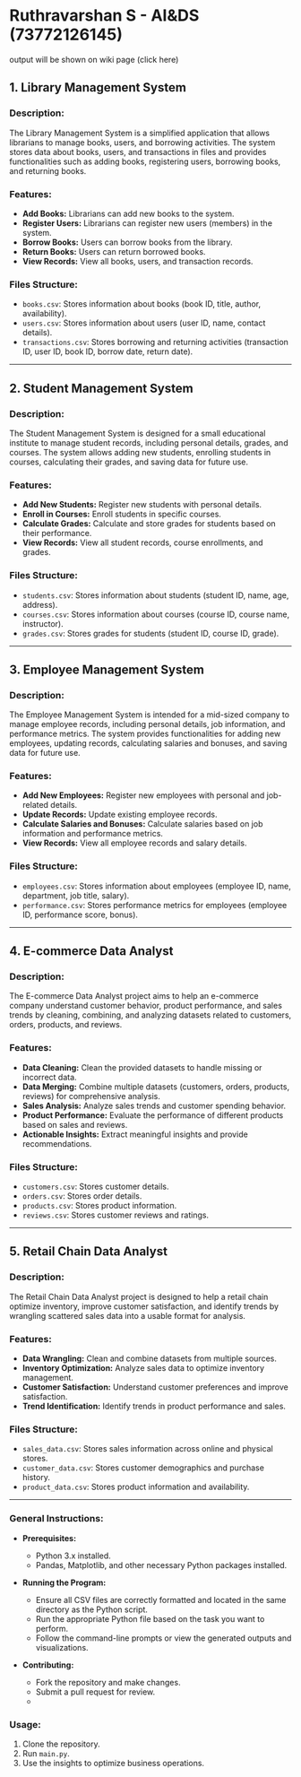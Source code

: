 # Ruthravarshan S - AI&DS (73772126145)   

output will be shown on wiki page (click here)

## 1. Library Management System

### Description:
The Library Management System is a simplified application that allows librarians to manage books, users, and borrowing activities. The system stores data about books, users, and transactions in files and provides functionalities such as adding books, registering users, borrowing books, and returning books.

### Features:
- **Add Books:** Librarians can add new books to the system.
- **Register Users:** Librarians can register new users (members) in the system.
- **Borrow Books:** Users can borrow books from the library.
- **Return Books:** Users can return borrowed books.
- **View Records:** View all books, users, and transaction records.

### Files Structure:
- `books.csv`: Stores information about books (book ID, title, author, availability).
- `users.csv`: Stores information about users (user ID, name, contact details).
- `transactions.csv`: Stores borrowing and returning activities (transaction ID, user ID, book ID, borrow date, return date).

---

## 2. Student Management System

### Description:
The Student Management System is designed for a small educational institute to manage student records, including personal details, grades, and courses. The system allows adding new students, enrolling students in courses, calculating their grades, and saving data for future use.

### Features:
- **Add New Students:** Register new students with personal details.
- **Enroll in Courses:** Enroll students in specific courses.
- **Calculate Grades:** Calculate and store grades for students based on their performance.
- **View Records:** View all student records, course enrollments, and grades.

### Files Structure:
- `students.csv`: Stores information about students (student ID, name, age, address).
- `courses.csv`: Stores information about courses (course ID, course name, instructor).
- `grades.csv`: Stores grades for students (student ID, course ID, grade).

---

## 3. Employee Management System

### Description:
The Employee Management System is intended for a mid-sized company to manage employee records, including personal details, job information, and performance metrics. The system provides functionalities for adding new employees, updating records, calculating salaries and bonuses, and saving data for future use.

### Features:
- **Add New Employees:** Register new employees with personal and job-related details.
- **Update Records:** Update existing employee records.
- **Calculate Salaries and Bonuses:** Calculate salaries based on job information and performance metrics.
- **View Records:** View all employee records and salary details.

### Files Structure:
- `employees.csv`: Stores information about employees (employee ID, name, department, job title, salary).
- `performance.csv`: Stores performance metrics for employees (employee ID, performance score, bonus).

---

## 4. E-commerce Data Analyst

### Description:
The E-commerce Data Analyst project aims to help an e-commerce company understand customer behavior, product performance, and sales trends by cleaning, combining, and analyzing datasets related to customers, orders, products, and reviews.

### Features:
- **Data Cleaning:** Clean the provided datasets to handle missing or incorrect data.
- **Data Merging:** Combine multiple datasets (customers, orders, products, reviews) for comprehensive analysis.
- **Sales Analysis:** Analyze sales trends and customer spending behavior.
- **Product Performance:** Evaluate the performance of different products based on sales and reviews.
- **Actionable Insights:** Extract meaningful insights and provide recommendations.

### Files Structure:
- `customers.csv`: Stores customer details.
- `orders.csv`: Stores order details.
- `products.csv`: Stores product information.
- `reviews.csv`: Stores customer reviews and ratings.

---

## 5. Retail Chain Data Analyst

### Description:
The Retail Chain Data Analyst project is designed to help a retail chain optimize inventory, improve customer satisfaction, and identify trends by wrangling scattered sales data into a usable format for analysis.

### Features:
- **Data Wrangling:** Clean and combine datasets from multiple sources.
- **Inventory Optimization:** Analyze sales data to optimize inventory management.
- **Customer Satisfaction:** Understand customer preferences and improve satisfaction.
- **Trend Identification:** Identify trends in product performance and sales.

### Files Structure:
- `sales_data.csv`: Stores sales information across online and physical stores.
- `customer_data.csv`: Stores customer demographics and purchase history.
- `product_data.csv`: Stores product information and availability.


---

### General Instructions:
- **Prerequisites:** 
  - Python 3.x installed.
  - Pandas, Matplotlib, and other necessary Python packages installed.
  
- **Running the Program:**
  - Ensure all CSV files are correctly formatted and located in the same directory as the Python script.
  - Run the appropriate Python file based on the task you want to perform.
  - Follow the command-line prompts or view the generated outputs and visualizations.

- **Contributing:**
  - Fork the repository and make changes.
  - Submit a pull request for review.
  - 
### Usage:
1. Clone the repository.
2. Run `main.py`.
3. Use the insights to optimize business operations.
